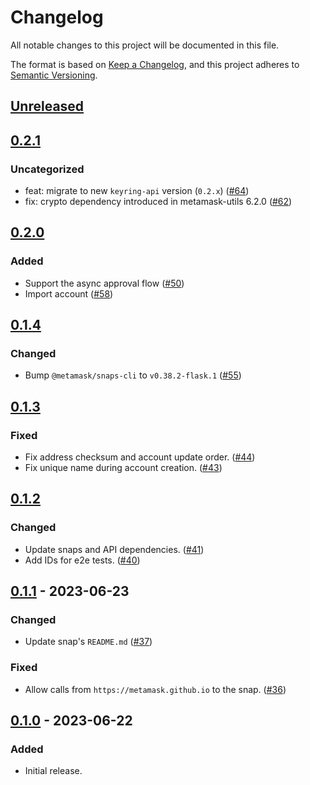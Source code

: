 # Changelog
All notable changes to this project will be documented in this file.

The format is based on [Keep a Changelog](https://keepachangelog.com/en/1.0.0/),
and this project adheres to [Semantic Versioning](https://semver.org/spec/v2.0.0.html).

## [Unreleased]

## [0.2.1]
### Uncategorized
- feat: migrate to new `keyring-api` version (`0.2.x`) ([#64](https://github.com/MetaMask/snap-simple-keyring/pull/64))
- fix: crypto dependency introduced in metamask-utils 6.2.0 ([#62](https://github.com/MetaMask/snap-simple-keyring/pull/62))

## [0.2.0]
### Added
- Support the async approval flow ([#50](https://github.com/MetaMask/snap-simple-keyring/pull/50))
- Import account ([#58](https://github.com/MetaMask/snap-simple-keyring/pull/58))

## [0.1.4]
### Changed
- Bump `@metamask/snaps-cli` to `v0.38.2-flask.1` ([#55](https://github.com/MetaMask/snap-simple-keyring/pull/55))

## [0.1.3]
### Fixed
- Fix address checksum and account update order. ([#44](https://github.com/MetaMask/snap-simple-keyring/pull/44))
- Fix unique name during account creation. ([#43](https://github.com/MetaMask/snap-simple-keyring/pull/43))

## [0.1.2]
### Changed
- Update snaps and API dependencies. ([#41](https://github.com/MetaMask/snap-simple-keyring/pull/41))
- Add IDs for e2e tests. ([#40](https://github.com/MetaMask/snap-simple-keyring/pull/40))

## [0.1.1] - 2023-06-23
### Changed
- Update snap's `README.md` ([#37](https://github.com/MetaMask/snap-simple-keyring/pull/37))

### Fixed
- Allow calls from `https://metamask.github.io` to the snap. ([#36](https://github.com/MetaMask/snap-simple-keyring/pull/36))

## [0.1.0] - 2023-06-22
### Added
- Initial release.

[Unreleased]: https://github.com/MetaMask/snap-simple-keyring/compare/v0.2.1...HEAD
[0.2.1]: https://github.com/MetaMask/snap-simple-keyring/compare/v0.2.0...v0.2.1
[0.2.0]: https://github.com/MetaMask/snap-simple-keyring/compare/v0.1.4...v0.2.0
[0.1.4]: https://github.com/MetaMask/snap-simple-keyring/compare/v0.1.3...v0.1.4
[0.1.3]: https://github.com/MetaMask/snap-simple-keyring/compare/v0.1.2...v0.1.3
[0.1.2]: https://github.com/MetaMask/snap-simple-keyring/compare/v0.1.1...v0.1.2
[0.1.1]: https://github.com/MetaMask/snap-simple-keyring/compare/v0.1.0...v0.1.1
[0.1.0]: https://github.com/MetaMask/snap-simple-keyring/releases/tag/v0.1.0

